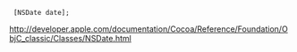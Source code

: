      [NSDate date]; 

http://developer.apple.com/documentation/Cocoa/Reference/Foundation/ObjC_classic/Classes/NSDate.html
